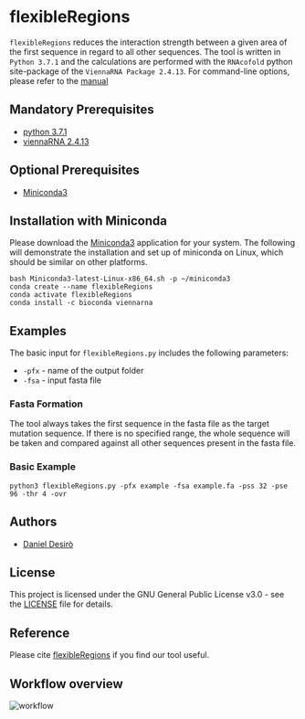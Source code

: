 # flexibleRegions

```flexibleRegions``` reduces the interaction strength between a given area of the first sequence in regard to all other sequences. The tool is written in ```Python 3.7.1``` and the calculations are performed with the ```RNAcofold``` python site-package of the ```ViennaRNA Package 2.4.13```. For command-line options, please refer to the [manual](https://github.com/desiro/flexibleRegions/blob/master/manual.md)

## Mandatory Prerequisites

* [python 3.7.1](https://www.python.org/downloads/release/python-385/)
* [viennaRNA 2.4.13](https://www.tbi.univie.ac.at/RNA/documentation.html#install)

## Optional Prerequisites

* [Miniconda3](https://docs.conda.io/en/latest/miniconda)

## Installation with Miniconda

Please download the [Miniconda3](https://docs.conda.io/en/latest/miniconda.html) application for your system. The following will demonstrate the installation and set up of miniconda on Linux, which should be similar on other platforms.

```
bash Miniconda3-latest-Linux-x86_64.sh -p ~/miniconda3
conda create --name flexibleRegions
conda activate flexibleRegions
conda install -c bioconda viennarna
```

## Examples

The basic input for ```flexibleRegions.py``` includes the following parameters:
* ```-pfx``` - name of the output folder
* ```-fsa``` - input fasta file

### Fasta Formation

The tool always takes the first sequence in the fasta file as the target mutation sequence. If there is no specified range, the whole sequence will be taken and compared against all other sequences present in the fasta file. 

### Basic Example

```
python3 flexibleRegions.py -pfx example -fsa example.fa -pss 32 -pse 96 -thr 4 -ovr 
```

## Authors

* [Daniel Desirò](https://github.com/desiro)

## License

This project is licensed under the GNU General Public License v3.0 - see the [LICENSE](LICENSE) file for details.

## Reference

Please cite [flexibleRegions](https://doi.org/10.1101/424002) if you find our tool useful.

## Workflow overview

![workflow](https://github.com/desiro/flexibleRegions/blob/master/workflow.png "(a) creates all k-mers of the query and target sequences (b) predicts structures with RNAcofold between all query and all target k-mers (c) iteratively takes the query k-mer that has the most stable structure with a target k-mer as the regress query k-mer (d) creates all three nucleotide mutations of the middle nucleotide in the regress query and predicts structures with RNAcofold between all three mutants and all target k-mers (e.1) penalizes the current most stable query k-mer if there is no regress query k-mer mutant less stable than the original (e.2) or otherwise takes the regress query k-mer mutant with the least stable structure, replaces it with the original and recalculates all query k-mers that share the mutated nucleotide (f) terminates and returns the mutant query sequence if there is no query k-mer that is more stable than the predefined stopping energy threshold")
